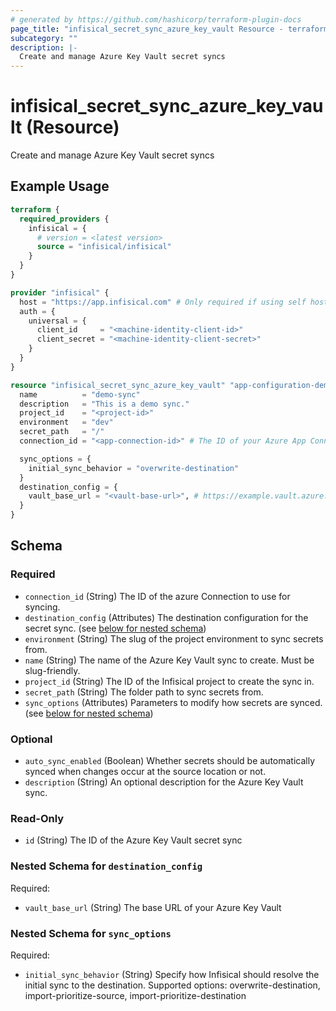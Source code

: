 ```yaml
---
# generated by https://github.com/hashicorp/terraform-plugin-docs
page_title: "infisical_secret_sync_azure_key_vault Resource - terraform-provider-infisical"
subcategory: ""
description: |-
  Create and manage Azure Key Vault secret syncs
---
```


# infisical_secret_sync_azure_key_vault (Resource)

Create and manage Azure Key Vault secret syncs

## Example Usage

```terraform
terraform {
  required_providers {
    infisical = {
      # version = <latest version>
      source = "infisical/infisical"
    }
  }
}

provider "infisical" {
  host = "https://app.infisical.com" # Only required if using self hosted instance of Infisical, default is https://app.infisical.com
  auth = {
    universal = {
      client_id     = "<machine-identity-client-id>"
      client_secret = "<machine-identity-client-secret>"
    }
  }
}

resource "infisical_secret_sync_azure_key_vault" "app-configuration-demo" {
  name          = "demo-sync"
  description   = "This is a demo sync."
  project_id    = "<project-id>"
  environment   = "dev"
  secret_path   = "/"
  connection_id = "<app-connection-id>" # The ID of your Azure App Connection

  sync_options = {
    initial_sync_behavior = "overwrite-destination"
  }
  destination_config = {
    vault_base_url = "<vault-base-url>", # https://example.vault.azure.net/
  }
}
```

<!-- schema generated by tfplugindocs -->
## Schema

### Required

- `connection_id` (String) The ID of the azure Connection to use for syncing.
- `destination_config` (Attributes) The destination configuration for the secret sync. (see [below for nested schema](#nestedatt--destination_config))
- `environment` (String) The slug of the project environment to sync secrets from.
- `name` (String) The name of the Azure Key Vault sync to create. Must be slug-friendly.
- `project_id` (String) The ID of the Infisical project to create the sync in.
- `secret_path` (String) The folder path to sync secrets from.
- `sync_options` (Attributes) Parameters to modify how secrets are synced. (see [below for nested schema](#nestedatt--sync_options))

### Optional

- `auto_sync_enabled` (Boolean) Whether secrets should be automatically synced when changes occur at the source location or not.
- `description` (String) An optional description for the Azure Key Vault sync.

### Read-Only

- `id` (String) The ID of the Azure Key Vault secret sync

<a id="nestedatt--destination_config"></a>
### Nested Schema for `destination_config`

Required:

- `vault_base_url` (String) The base URL of your Azure Key Vault


<a id="nestedatt--sync_options"></a>
### Nested Schema for `sync_options`

Required:

- `initial_sync_behavior` (String) Specify how Infisical should resolve the initial sync to the destination. Supported options: overwrite-destination, import-prioritize-source, import-prioritize-destination

